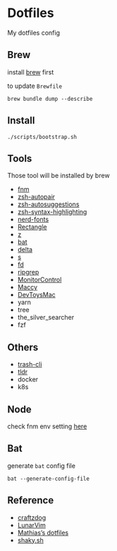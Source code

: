 # Dotfiles

My dotfiles config

## Brew

install [brew](https://brew.sh) first

to update `Brewfile`

```
brew bundle dump --describe
```

## Install

```
./scripts/bootstrap.sh
```

## Tools

Those tool will be installed by brew

- [fnm](https://github.com/Schniz/fnm)
- [zsh-autopair](https://github.com/hlissner/zsh-autopair)
- [zsh-autosuggestions](https://github.com/zsh-users/zsh-autosuggestions)
- [zsh-syntax-highlighting](https://github.com/zsh-users/zsh-syntax-highlighting)
- [nerd-fonts](https://github.com/ryanoasis/nerd-fonts#option-4-homebrew-fonts)
- [Rectangle](https://github.com/rxhanson/Rectangle)
- [z](https://github.com/rupa/z)
- [bat](https://github.com/sharkdp/bat)
- [delta](https://github.com/dandavison/delta)
- [s](https://github.com/zquestz/s)
- [fd](https://github.com/sharkdp/fd)
- [ripgrep](https://github.com/BurntSushi/ripgrep)
- [MonitorControl](https://github.com/MonitorControl/MonitorControl)
- [Maccy](https://github.com/p0deje/Maccy)
- [DevToysMac](https://github.com/ObuchiYuki/DevToysMac)
- yarn
- tree
- the_silver_searcher
- fzf

## Others

- [trash-cli](https://github.com/sindresorhus/trash-cli)
- [tldr](https://github.com/tldr-pages/tldr)
- docker
- k8s

## Node

check fnm env setting [here](https://github.com/Schniz/fnm#zsh)

## Bat

generate `bat` config file

```
bat --generate-config-file
```

## Reference

- [craftzdog](https://github.com/craftzdog/dotfiles-public)
- [LunarVim](https://github.com/ChristianChiarulli/LunarVim)
- [Mathias’s dotfiles](https://github.com/mathiasbynens/dotfiles)
- [shaky.sh](https://shaky.sh/simple-dotfiles/)
